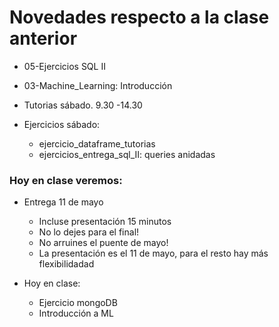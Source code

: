 # Novedades respecto a la clase anterior

* 05-Ejercicios SQL II

* 03-Machine_Learning: Introducción

* Tutorias sábado. 9.30 -14.30

* Ejercicios sábado: 
  * ejercicio_dataframe_tutorias
  * ejercicios_entrega_sql_II: queries anidadas

### Hoy en clase veremos:


* Entrega 11 de mayo
  * Incluse presentación 15 minutos
  * No lo dejes para el final!
  * No arruines el puente de mayo!
  * La presentación es el 11 de mayo, para el resto hay más flexibilidadad

* Hoy en clase: 
  * Ejercicio mongoDB
  * Introducción a ML

